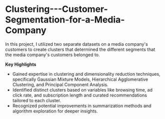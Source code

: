 # Clustering---Customer-Segmentation-for-a-Media-Company
In this project, I utilized two separate datasets on a media company's customers to create clusters that determined the different segments that the media company's customers belonged to.

**Key Highlights**
- Gained expertise in clustering and dimensionality reduction techniques, specifically Gaussian Mixture Models, Hierarchical Agglomerative Clustering, and Principal Component Analysis.
- Identified distinct clusters based on variables like browsing time, ad click rate, and subscription length and curated recommendations tailored to each cluster.
- Recognized potential improvements in summarization methods and algorithm exploration for deeper insights.
